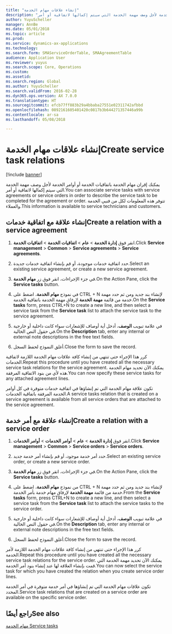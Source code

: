 ```yaml
---
title: "إنشاء علاقات مهام الخدمة"
description: "يمكنك إقران مهام الخدمة باتفاقيات الخدمة أو أوامر الخدمة لأجل وصف مهمة الخدمة التي سيتم إكمالها لاتفاقية أو أمر."
author: YuyuScheller
manager: AnnBe
ms.date: 05/01/2018
ms.topic: article
ms.prod: 
ms.service: dynamics-ax-applications
ms.technology: 
ms.search.form: SMAServiceOrderTable, SMAAgreementTable
audience: Application User
ms.reviewer: yuyus
ms.search.scope: Core, Operations
ms.custom: 
ms.assetid: 
ms.search.region: Global
ms.author: YuyuScheller
ms.search.validFrom: 2016-02-28
ms.dyn365.ops.version: AX 7.0.0
ms.translationtype: HT
ms.sourcegitcommit: efcb77ff883b29a4bbaba27551e02311742afbbd
ms.openlocfilehash: 0892161605401420c0817b3b644271357446a99b
ms.contentlocale: ar-sa
ms.lasthandoff: 05/08/2018

---
```


# <a name="create-service-task-relations"></a><span data-ttu-id="87fb7-103">إنشاء علاقات مهام الخدمة</span><span class="sxs-lookup"><span data-stu-id="87fb7-103">Create service task relations</span></span>    

[!include [banner](../includes/banner.md)]

<span data-ttu-id="87fb7-104">يمكنك إقران مهام الخدمة باتفاقيات الخدمة أو أوامر الخدمة لأجل وصف مهمة الخدمة التي سيتم إكمالها لاتفاقية أو أمر.</span><span class="sxs-lookup"><span data-stu-id="87fb7-104">You can associate service tasks with service agreements or service orders in order to describe the service task to be completed for the agreement or order.</span></span> <span data-ttu-id="87fb7-105">تتوفر هذه المعلومات لكل من فنيي الخدمة والعملاء.</span><span class="sxs-lookup"><span data-stu-id="87fb7-105">This information is available to service technicians and customers.</span></span>

## <a name="create-a-relation-with-a-service-agreement"></a><span data-ttu-id="87fb7-106">إنشاء علاقة مع اتفاقية خدمات</span><span class="sxs-lookup"><span data-stu-id="87fb7-106">Create a relation with a service agreement</span></span>

1.  <span data-ttu-id="87fb7-107">انقر فوق **إدارة الخدمة** \> **عام** \> **اتفاقيات الخدمة‬** \> **اتفاقيات الخدمة‬**.</span><span class="sxs-lookup"><span data-stu-id="87fb7-107">Click **Service management** \> **Common** \> **Service agreements** \> **Service agreements**.</span></span>

2.  <span data-ttu-id="87fb7-108">حدد اتفاقية خدمات موجودة، أو قم بإنشاء اتفاقية خدمات جديدة.</span><span class="sxs-lookup"><span data-stu-id="87fb7-108">Select an existing service agreement, or create a new service agreement.</span></span>

3.  <span data-ttu-id="87fb7-109">في جزء الإجراءات، انقر فوق زر **مهام الخدمة**.</span><span class="sxs-lookup"><span data-stu-id="87fb7-109">On the Action Pane, click the **Service tasks** button.</span></span>

4.  <span data-ttu-id="87fb7-110">في نموذج **مهام الخدمة**، اضغط على CTRL + N لإنشاء بند جديد ومن ثم حدد مهمة خدمة من قائمة **مهمة الخدمة** لإرفاق مهمة الخدمة باتفاقية الخدمة.</span><span class="sxs-lookup"><span data-stu-id="87fb7-110">On the **Service tasks** form, press CTRL+N to create a new line, and then select a service task from the **Service task** list to attach the service task to the service agreement.</span></span>

5.  <span data-ttu-id="87fb7-111">في علامة تبويب **الوصف**، أدخل أية أوصاف للإشعارات سواء كانت داخلية أو خارجية في حقول النص الخالية.</span><span class="sxs-lookup"><span data-stu-id="87fb7-111">On the **Description** tab, enter any internal or external note descriptions in the free text fields.</span></span>

6.  <span data-ttu-id="87fb7-112">أغلق النموذج لحفظ السجل.</span><span class="sxs-lookup"><span data-stu-id="87fb7-112">Close the form to save the record.</span></span>

<span data-ttu-id="87fb7-113">كرر هذا الإجراء حتى تنتهي من إنشاء كافة علاقات مهام الخدمة اللازمة لاتفاقية الخدمات.</span><span class="sxs-lookup"><span data-stu-id="87fb7-113">Repeat this procedure until you have created all the necessary service task relations for the service agreement.</span></span> <span data-ttu-id="87fb7-114">يمكنك الآن تحديد مهام الخدمة هذه لأي من بنود الاتفاقية المرفقة.</span><span class="sxs-lookup"><span data-stu-id="87fb7-114">You can now specify these service tasks for any attached agreement lines.</span></span>

<span data-ttu-id="87fb7-115">تكون علاقة مهام الخدمة التي تم إنشاؤها في اتفاقية خدمات متوفرة في كل أوامر الخدمة المرفقة باتفاقية الخدمات.</span><span class="sxs-lookup"><span data-stu-id="87fb7-115">A service tasks relation that is created on a service agreement is available from all service orders that are attached to the service agreement.</span></span>

## <a name="create-a-relation-with-a-service-order"></a><span data-ttu-id="87fb7-116">إنشاء علاقة مع أمر خدمة</span><span class="sxs-lookup"><span data-stu-id="87fb7-116">Create a relation with a service order</span></span>

1.  <span data-ttu-id="87fb7-117">انقر فوق **إدارة الخدمة** \> **عام** \> **أوامر الخدمات** \> **أوامر الخدمات**.</span><span class="sxs-lookup"><span data-stu-id="87fb7-117">Click **Service management** \> **Common** \> **Service orders** \> **Service orders**.</span></span>

2.  <span data-ttu-id="87fb7-118">حدد أمر خدمة موجود، أو قم بإنشاء أمر خدمة جديد.</span><span class="sxs-lookup"><span data-stu-id="87fb7-118">Select an existing service order, or create a new service order.</span></span>

3.  <span data-ttu-id="87fb7-119">في جزء الإجراءات، انقر فوق زر **مهام الخدمة**.</span><span class="sxs-lookup"><span data-stu-id="87fb7-119">On the Action Pane, click the **Service tasks** button.</span></span>

4.  <span data-ttu-id="87fb7-120">من نموذج **مهام الخدمة**، اضغط على CTRL + N لإنشاء بند جديد ومن ثم حدد مهمة خدمة من قائمة **مهمة الخدمة** لإرفاق مهام خدمة بأمر الخدمة.</span><span class="sxs-lookup"><span data-stu-id="87fb7-120">From the **Service tasks** form, press CTRL+N to create a new line, and then select a service task from the **Service task** list to attach the service tasks to the service order.</span></span>

5.  <span data-ttu-id="87fb7-121">في علامة تبويب **الوصف**، أدخل أية أوصاف للإشعارات سواء كانت داخلية أو خارجية في حقول النص الخالية.</span><span class="sxs-lookup"><span data-stu-id="87fb7-121">On the **Description** tab, enter any internal or external note descriptions in the free text fields.</span></span>

6.  <span data-ttu-id="87fb7-122">أغلق النموذج لحفظ السجل.</span><span class="sxs-lookup"><span data-stu-id="87fb7-122">Close the form to save the record.</span></span>

<span data-ttu-id="87fb7-123">كرر هذا الإجراء حتى تنتهي من إنشاء كافة علاقات مهام الخدمة اللازمة لأمر الخدمة.</span><span class="sxs-lookup"><span data-stu-id="87fb7-123">Repeat this procedure until you have created all the necessary service task relations for the service order.</span></span> <span data-ttu-id="87fb7-124">يمكنك الآن تحديد مهمة الخدمة التي قمت بإنشاء العلاقة لها عند إنشاء بنود أمر الخدمة.</span><span class="sxs-lookup"><span data-stu-id="87fb7-124">You can now select the service task for which you have created the relation when you create service order lines.</span></span>

<span data-ttu-id="87fb7-125">تكون علاقات مهام الخدمة التي تم إنشاؤها في أمر خدمة متوفرة في أمر الخدمة المحدد.</span><span class="sxs-lookup"><span data-stu-id="87fb7-125">Service task relations that are created on a service order are available on the specific service order.</span></span>

## <a name="see-also"></a><span data-ttu-id="87fb7-126">راجع أيضًا</span><span class="sxs-lookup"><span data-stu-id="87fb7-126">See also</span></span>

[<span data-ttu-id="87fb7-127">‏‏مهام الخدمة </span><span class="sxs-lookup"><span data-stu-id="87fb7-127">Service tasks</span></span>](service-tasks.md)


  



